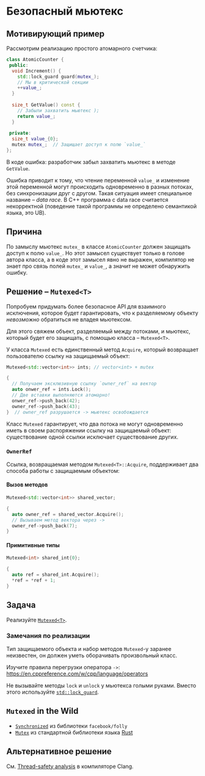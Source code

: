 # Безопасный мьютекс

## Мотивирующий пример

Рассмотрим реализацию простого атомарного счетчика:

```cpp
class AtomicCounter {
 public:
  void Increment() {
    std::lock_guard guard(mutex_);
    // Мы в критической секции
    ++value_;
  }
  
  size_t GetValue() const {
    // Забыли захватить мьютекс );
    return value_;
  }
  
 private: 
  size_t value_{0};
  mutex mutex_;  // Защищает доступ к полю `value_`
};

```

В коде ошибка: разработчик забыл захватить мьютекс в методе `GetValue`.

Ошибка приводит к тому, что чтение переменной `value_` и изменение этой переменной могут происходить одновременно в разных потоках, без синхронизации друг с другом.
Такая ситуация имеет специальное название – _data race_. 
В С++ программа с data race считается некорректной (поведение такой программы не определено семантикой языка, это UB).

## Причина

По замыслу мьютекс `mutex_` в классе `AtomicCounter` должен защищать доступ к полю `value_`. 
Но этот замысел существует только в голове автора класса, а в коде этот замысел явно не выражен, компилятор не знает про связь полей `mutex_` и `value_`, а значит не может обнаружить ошибку.

## Решение – `Mutexed<T>`

Попробуем придумать более безопасное API для взаимного исключения, которое будет гарантировать, что к разделяемому объекту _невозможно_ обратиться не владея мьютексом.

Для этого свяжем объект, разделяемый между потоками, и мьютекс, который будет его защищать, с помощью класса – `Mutexed<T>`.

У класса `Mutexed` есть единственный метод `Acquire`, который возвращает пользователю ссылку на защищаемый объект:

```cpp
Mutexed<std::vector<int>> ints; // vector<int> + mutex

{
  // Получаем эксклюзивную ссылку `owner_ref` на вектор
  auto onwer_ref = ints.Lock();
  // Две вставки выполняются атомарно!
  onwer_ref->push_back(42);
  owner_ref->push_back(43);
}  // owner_ref разрушается -> мьютекс освобождается
```

Класс `Mutexed` гарантирует, что два потока не могут одновременно иметь в своем распоряжении ссылку на защищаемый объект: существование одной ссылки исключает существование других.

### `OwnerRef`

Ссылка, возвращаемая методом `Mutexed<T>::Acquire`, поддерживает два способа работы с защищаемым объектом:

#### Вызов методов

```cpp
Mutexed<std::vector<int>> shared_vector;

{
  auto owner_ref = shared_vector.Acquire();
  // Вызываем метод вектора через ->
  owner_ref->push_back(7);
}
```

#### Примитивные типы

```cpp
Mutexed<int> shared_int{0};

{
  auto ref = shared_int.Acquire();
  *ref = *ref + 1;
}
```

## Задача

Реализуйте [`Mutexed<T>`](mutexed.hpp).

### Замечания по реализации

Тип защищаемого объекта и набор методов `Mutexed`-у заранее неизвестен, он должен уметь оборачивать произвольный класс.

Изучите правила перегрузки оператора `->`: https://en.cppreference.com/w/cpp/language/operators

Не вызывайте методы `lock` и `unlock` у мьютекса голыми руками. Вместо этого используйте [`std::lock_guard`](https://en.cppreference.com/w/cpp/thread/lock_guard).

## `Mutexed` in the Wild

- [`Synchronized`](https://github.com/facebook/folly/blob/master/folly/docs/Synchronized.md) из библиотеки `facebook/folly`
- [`Mutex`](https://doc.rust-lang.org/std/sync/struct.Mutex.html) из стандартной библиотеки языка [Rust](https://www.rust-lang.org/)

## Альтернативное решение

См. [Thread-safety analysis](https://clang.llvm.org/docs/ThreadSafetyAnalysis.html) в компиляторе Clang.
